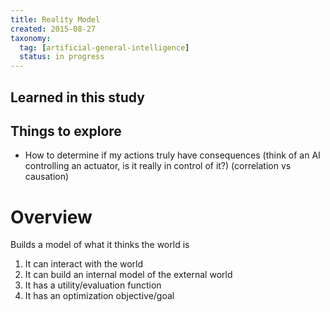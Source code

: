 ```yaml
---
title: Reality Model
created: 2015-08-27
taxonomy:
  tag: [artificial-general-intelligence]
  status: in progress
---
```


## Learned in this study

## Things to explore

* How to determine if my actions truly have consequences (think of an AI controlling an actuator, is it really in control of it?) (correlation vs causation)

# Overview

Builds a model of what it thinks the world is

1. It can interact with the world
2. It can build an internal model of the external world
3. It has a utility/evaluation function
4. It has an optimization objective/goal
